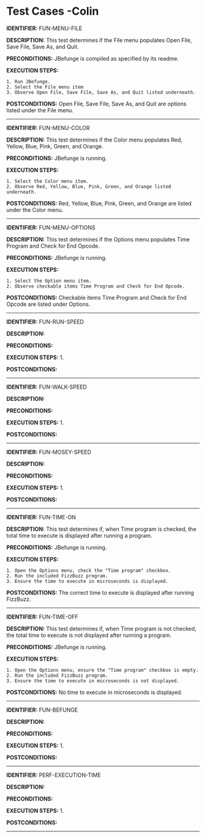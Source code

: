 # Test Cases -Colin
  
**IDENTIFIER:** FUN-MENU-FILE

**DESCRIPTION:** This test determines if the File menu populates Open File, Save File, Save As, and Quit.

**PRECONDITIONS:** JBefunge is compiled as specified by its readme.

**EXECUTION STEPS:**

    1. Run JBefunge.
    2. Select the File menu item
    3. Observe Open File, Save File, Save As, and Quit listed underneath.

**POSTCONDITIONS:** Open File, Save File, Save As, and Quit are options listed under the File menu. 

---
**IDENTIFIER:** FUN-MENU-COLOR

**DESCRIPTION:** This test determines if the Color menu populates Red, Yellow, Blue, Pink, Green, and Orange.

**PRECONDITIONS:** JBefunge is running.

**EXECUTION STEPS:**

    1. Select the Color menu item.
    2. Observe Red, Yellow, Blue, Pink, Green, and Orange listed underneath.

**POSTCONDITIONS:** Red, Yellow, Blue, Pink, Green, and Orange are listed under the Color menu. 

---
**IDENTIFIER:** FUN-MENU-OPTIONS

**DESCRIPTION:** This test determines if the Options menu populates Time Program and Check for End Opcode.

**PRECONDITIONS:** JBefunge is running.

**EXECUTION STEPS:**

    1. Select the Option menu item.
    2. Observe checkable items Time Program and Check for End Opcode.

**POSTCONDITIONS:** Checkable items Time Program and Check for End Opcode are listed under Options. 

---
**IDENTIFIER:** FUN-RUN-SPEED

**DESCRIPTION:** 

**PRECONDITIONS:** 

**EXECUTION STEPS:**
    1.

**POSTCONDITIONS:** 

---
  
**IDENTIFIER:** FUN-WALK-SPEED

**DESCRIPTION:** 

**PRECONDITIONS:** 

**EXECUTION STEPS:**
    1.

**POSTCONDITIONS:** 

---
 
 **IDENTIFIER:** FUN-MOSEY-SPEED

**DESCRIPTION:** 

**PRECONDITIONS:** 

**EXECUTION STEPS:**
    1.

**POSTCONDITIONS:** 

---
 
**IDENTIFIER:** FUN-TIME-ON

**DESCRIPTION:** This test determines if, when Time program is checked, the total time to execute is 
displayed after running a program.

**PRECONDITIONS:** JBefunge is running.

**EXECUTION STEPS:**

    1. Open the Options menu, check the "Time program" checkbox.
    2. Run the included FizzBuzz program.
    3. Ensure the time to execute in microseconds is displayed.

**POSTCONDITIONS:** The correct time to execute is displayed after running FizzBuzz.

---
 
 **IDENTIFIER:** FUN-TIME-OFF

**DESCRIPTION:** This test determines if, when Time program is not checked, the total time to execute is not
displayed after running a program.

**PRECONDITIONS:** JBefunge is running.

**EXECUTION STEPS:**

    1. Open the Options menu, ensure the "Time program" checkbox is empty.
    2. Run the included FizzBuzz program.
    3. Ensure the time to execute in microseconds is not displayed.

**POSTCONDITIONS:** No time to execute in microseconds is displayed.

---

**IDENTIFIER:** FUN-BEFUNGE

**DESCRIPTION:** 

**PRECONDITIONS:** 

**EXECUTION STEPS:**
    1.

**POSTCONDITIONS:** 

---
 
 **IDENTIFIER:** PERF-EXECUTION-TIME

**DESCRIPTION:** 

**PRECONDITIONS:** 

**EXECUTION STEPS:**
    1.

**POSTCONDITIONS:** 

---
 
 
